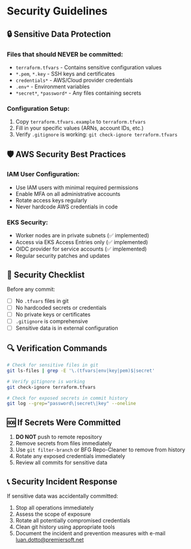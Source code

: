 # Security Guidelines

## 🔒 Sensitive Data Protection

### Files that should NEVER be committed:
- `terraform.tfvars` - Contains sensitive configuration values
- `*.pem`, `*.key` - SSH keys and certificates
- `credentials*` - AWS/Cloud provider credentials
- `.env*` - Environment variables
- `*secret*`, `*password*` - Any files containing secrets

### Configuration Setup:
1. Copy `terraform.tfvars.example` to `terraform.tfvars`
2. Fill in your specific values (ARNs, account IDs, etc.)
3. Verify `.gitignore` is working: `git check-ignore terraform.tfvars`

## 🛡️ AWS Security Best Practices

### IAM User Configuration:
- Use IAM users with minimal required permissions
- Enable MFA on all administrative accounts
- Rotate access keys regularly
- Never hardcode AWS credentials in code

### EKS Security:
- Worker nodes are in private subnets (✅ implemented)
- Access via EKS Access Entries only (✅ implemented)
- OIDC provider for service accounts (✅ implemented)
- Regular security patches and updates

## 🚨 Security Checklist

Before any commit:
- [ ] No `.tfvars` files in git
- [ ] No hardcoded secrets or credentials
- [ ] No private keys or certificates
- [ ] `.gitignore` is comprehensive
- [ ] Sensitive data is in external configuration

## 🔍 Verification Commands

```bash
# Check for sensitive files in git
git ls-files | grep -E '\.(tfvars|env|key|pem)$|secret'

# Verify gitignore is working
git check-ignore terraform.tfvars

# Check for exposed secrets in commit history
git log --grep="password\|secret\|key" --oneline
```

## 🆘 If Secrets Were Committed

1. **DO NOT** push to remote repository
2. Remove secrets from files immediately
3. Use `git filter-branch` or BFG Repo-Cleaner to remove from history
4. Rotate any exposed credentials immediately
5. Review all commits for sensitive data

## 📞 Security Incident Response

If sensitive data was accidentally committed:
1. Stop all operations immediately
2. Assess the scope of exposure
3. Rotate all potentially compromised credentials
4. Clean git history using appropriate tools
5. Document the incident and prevention measures with e-mail luan.dotto@premiersoft.net
